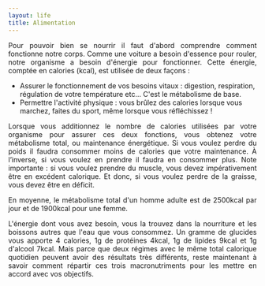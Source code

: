 ```yaml
---
layout: life
title: Alimentation
---
```


<p style="text-align: justify;">
  Pour pouvoir bien se nourrir il faut d'abord comprendre comment fonctionne notre corps. Comme une voiture a besoin d'essence pour rouler, notre organisme a besoin d'énergie pour fonctionner. Cette énergie, comptée en calories (kcal), est utilisée de deux façons :
</p>

<ul>
  <li>Assurer le fonctionnement de vos besoins vitaux : digestion, respiration, régulation de votre température etc... C'est le métabolisme de base.</li>
  <li>Permettre l'activité physique : vous brûlez des calories lorsque vous marchez, faites du sport, même lorsque vous réfléchissez !</li>
</ul>

<p style="text-align: justify;">
  Lorsque vous additionnez le nombre de calories utilisées par votre organisme pour assurer ces deux fonctions, vous obtenez votre métabolisme total, ou maintenance énergétique. Si vous voulez perdre du poids il faudra consommer moins de calories que votre maintenance. À l’inverse, si vous voulez en prendre il faudra en consommer plus. Note importante : si vous voulez prendre du muscle, vous devez impérativement être en excédent calorique. Et donc, si vous voulez perdre de la graisse, vous devez être en déficit.
</p>

<p style="text-align: justify;">
  En moyenne, le métabolisme total d'un homme adulte est de 2500kcal par jour et de 1900kcal pour une femme.
</p>

<p style="text-align: justify;">
  L'énergie dont vous avez besoin, vous la trouvez dans la nourriture et les boissons autres que l'eau que vous consommez. Un gramme de glucides vous apporte 4 calories, 1g de protéines 4kcal, 1g de lipides 9kcal et 1g d'alcool 7kcal. Mais parce que deux régimes avec le même total calorique quotidien peuvent avoir des résultats très différents, reste maintenant à savoir comment répartir ces trois macronutriments pour les mettre en accord avec vos objectifs.
</p>
